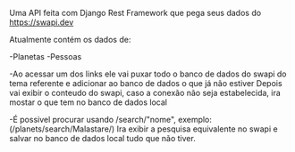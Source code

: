 ﻿Uma API feita com Django Rest Framework que pega seus dados do https://swapi.dev

Atualmente contém os dados de:

-Planetas
-Pessoas

-Ao acessar um dos links ele vai puxar todo o banco de dados do swapi do tema referente e adicionar ao banco de dados o que já não estiver
Depois vai exibir o conteudo do swapi, caso a conexão não seja estabelecida, ira mostar o que tem no banco de dados local

-É possivel procurar usando /search/"nome", exemplo:(/planets/search/Malastare/)
Ira exibir a pesquisa equivalente no swapi e salvar no banco de dados local tudo que não tiver.